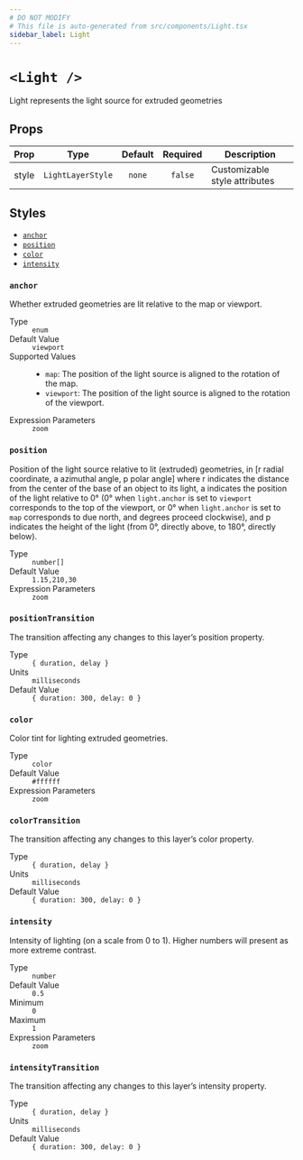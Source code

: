 ```yaml
---
# DO NOT MODIFY
# This file is auto-generated from src/components/Light.tsx
sidebar_label: Light
---
```


# `<Light />`

Light represents the light source for extruded geometries

## Props

| Prop  |       Type        | Default | Required | Description                   |
| ----- | :---------------: | :-----: | :------: | ----------------------------- |
| style | `LightLayerStyle` | `none`  | `false`  | Customizable style attributes |

## Styles

- <a href="#name">`anchor`</a><br/>
- <a href="#name-1">`position`</a><br/>
- <a href="#name-2">`color`</a><br/>
- <a href="#name-3">`intensity`</a><br/>

### `anchor`

Whether extruded geometries are lit relative to the map or viewport.

<dl>
    <dt>Type</dt>
    <dd>
        <code>enum</code>
    </dd>
        <dt>Default Value</dt>
        <dd><code>viewport</code></dd>
    <dt>Supported Values</dt>
    <dd>
        <ul>
                <li>
                    <code>map</code>: The position of the light source is aligned to the rotation of the map.
                </li>
                <li>
                    <code>viewport</code>: The position of the light source is aligned to the rotation of the viewport.
                </li>
        </ul>
    </dd>
        <dt>Expression Parameters</dt>
        <dd><code>zoom</code></dd>
</dl>

### `position`

Position of the light source relative to lit (extruded) geometries, in [r radial coordinate, a azimuthal angle, p polar angle] where r indicates the distance from the center of the base of an object to its light, a indicates the position of the light relative to 0° (0° when `light.anchor` is set to `viewport` corresponds to the top of the viewport, or 0° when `light.anchor` is set to `map` corresponds to due north, and degrees proceed clockwise), and p indicates the height of the light (from 0°, directly above, to 180°, directly below).

<dl>
    <dt>Type</dt>
    <dd>
        <code>number[]</code>
    </dd>
        <dt>Default Value</dt>
        <dd><code>1.15,210,30</code></dd>
        <dt>Expression Parameters</dt>
        <dd><code>zoom</code></dd>
</dl>

### `positionTransition`

The transition affecting any changes to this layer’s position property.

<dl>
  <dt>Type</dt>
  <dd>
    <code>&lcub; duration, delay &rcub;</code>
  </dd>

  <dt>Units</dt>
  <dd>
    <code>milliseconds</code>
  </dd>

  <dt>Default Value</dt>
  <dd>
    <code>&lcub; duration: 300, delay: 0 &rcub;</code>
  </dd>
</dl>

### `color`

Color tint for lighting extruded geometries.

<dl>
    <dt>Type</dt>
    <dd>
        <code>color</code>
    </dd>
        <dt>Default Value</dt>
        <dd><code>#ffffff</code></dd>
        <dt>Expression Parameters</dt>
        <dd><code>zoom</code></dd>
</dl>

### `colorTransition`

The transition affecting any changes to this layer’s color property.

<dl>
  <dt>Type</dt>
  <dd>
    <code>&lcub; duration, delay &rcub;</code>
  </dd>

  <dt>Units</dt>
  <dd>
    <code>milliseconds</code>
  </dd>

  <dt>Default Value</dt>
  <dd>
    <code>&lcub; duration: 300, delay: 0 &rcub;</code>
  </dd>
</dl>

### `intensity`

Intensity of lighting (on a scale from 0 to 1). Higher numbers will present as more extreme contrast.

<dl>
    <dt>Type</dt>
    <dd>
        <code>number</code>
    </dd>
        <dt>Default Value</dt>
        <dd><code>0.5</code></dd>
        <dt>Minimum</dt>
        <dd><code>0</code></dd>
        <dt>Maximum</dt>
        <dd><code>1</code></dd>
        <dt>Expression Parameters</dt>
        <dd><code>zoom</code></dd>
</dl>

### `intensityTransition`

The transition affecting any changes to this layer’s intensity property.

<dl>
  <dt>Type</dt>
  <dd>
    <code>&lcub; duration, delay &rcub;</code>
  </dd>

  <dt>Units</dt>
  <dd>
    <code>milliseconds</code>
  </dd>

  <dt>Default Value</dt>
  <dd>
    <code>&lcub; duration: 300, delay: 0 &rcub;</code>
  </dd>
</dl>
